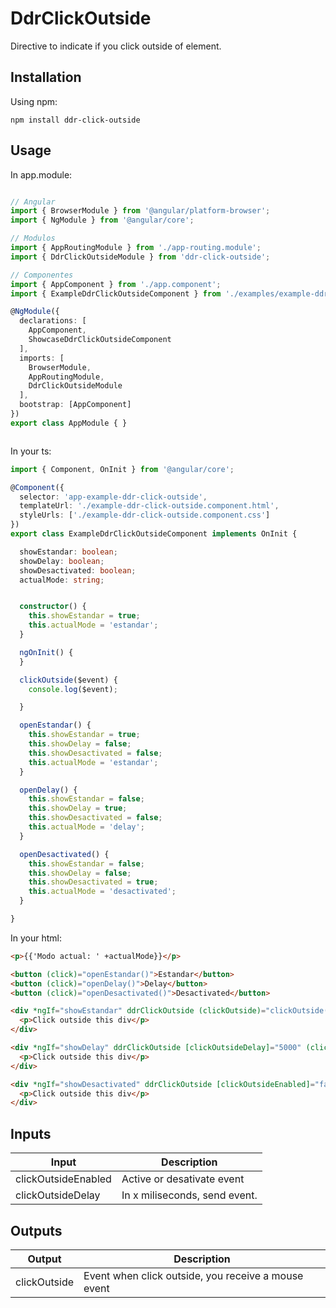 # DdrClickOutside

Directive to indicate if you click outside of element.

## Installation

Using npm:

`npm install ddr-click-outside`

## Usage

In app.module:

```ts

// Angular
import { BrowserModule } from '@angular/platform-browser';
import { NgModule } from '@angular/core';

// Modulos
import { AppRoutingModule } from './app-routing.module';
import { DdrClickOutsideModule } from 'ddr-click-outside';

// Componentes
import { AppComponent } from './app.component';
import { ExampleDdrClickOutsideComponent } from './examples/example-ddr-click-outside/example-ddr-click-outside.component';

@NgModule({
  declarations: [
    AppComponent,
    ShowcaseDdrClickOutsideComponent
  ],
  imports: [
    BrowserModule,
    AppRoutingModule,
    DdrClickOutsideModule
  ],
  bootstrap: [AppComponent]
})
export class AppModule { }



```
In your ts:

```ts
import { Component, OnInit } from '@angular/core';

@Component({
  selector: 'app-example-ddr-click-outside',
  templateUrl: './example-ddr-click-outside.component.html',
  styleUrls: ['./example-ddr-click-outside.component.css']
})
export class ExampleDdrClickOutsideComponent implements OnInit {

  showEstandar: boolean;
  showDelay: boolean;
  showDesactivated: boolean;
  actualMode: string;


  constructor() { 
    this.showEstandar = true;
    this.actualMode = 'estandar';
  }

  ngOnInit() {
  }

  clickOutside($event) {
    console.log($event);

  }

  openEstandar() {
    this.showEstandar = true;
    this.showDelay = false;
    this.showDesactivated = false;
    this.actualMode = 'estandar';
  }

  openDelay() {
    this.showEstandar = false;
    this.showDelay = true;
    this.showDesactivated = false;
    this.actualMode = 'delay';
  }

  openDesactivated() {
    this.showEstandar = false;
    this.showDelay = false;
    this.showDesactivated = true;
    this.actualMode = 'desactivated';
  }

}


```

In your html:

```html
<p>{{'Modo actual: ' +actualMode}}</p>

<button (click)="openEstandar()">Estandar</button>
<button (click)="openDelay()">Delay</button>
<button (click)="openDesactivated()">Desactivated</button>

<div *ngIf="showEstandar" ddrClickOutside (clickOutside)="clickOutside($event)" class="block">
  <p>Click outside this div</p>
</div>

<div *ngIf="showDelay" ddrClickOutside [clickOutsideDelay]="5000" (clickOutside)="clickOutside($event)" class="block">
  <p>Click outside this div</p>
</div>

<div *ngIf="showDesactivated" ddrClickOutside [clickOutsideEnabled]="false" (clickOutside)="clickOutside($event)" class="block">
  <p>Click outside this div</p>
</div>

```

## Inputs

| Input  | Description |
| ------------- | ------------- |
| clickOutsideEnabled  | Active or desativate event |
| clickOutsideDelay  | In x miliseconds, send event.  |

## Outputs

| Output  | Description |
| ------------- | ------------- |
| clickOutside  | Event when click outside, you receive a mouse event |
